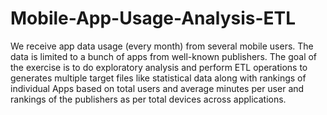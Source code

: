 # Mobile-App-Usage-Analysis-ETL
We receive app data usage (every month) from several mobile users. The data is limited to a bunch of apps from well-known publishers. The goal of the exercise is to do exploratory analysis and perform ETL operations to generates multiple target files like statistical data along with rankings of individual Apps based on total users and average minutes per user and rankings of the publishers as per total devices across applications.
